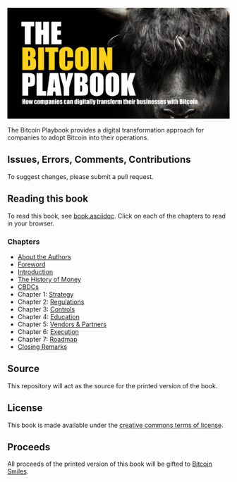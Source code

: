 ![The Bitcoin Playbook](https://github.com/BenGWeeks/TheBitcoinPlaybook/blob/main/images/The%20Bitcoin%20Playbook%20-%20Repo%20Card.png)

The Bitcoin Playbook provides a digital transformation approach for companies to adopt Bitcoin into their operations.

## Issues, Errors, Comments, Contributions

To suggest changes, please submit a pull request.

## Reading this book

To read this book, see [book.asciidoc](https://github.com/BenGWeeks/TheBitcoinPlaybook/blob/main/Book.asciidoc). Click on each of the chapters to read in your browser.

### Chapters

+ [About the Authors](https://github.com/BenGWeeks/TheBitcoinPlaybook/blob/main/AboutTheAuthors.asciidoc)
+ [Foreword](https://github.com/BenGWeeks/TheBitcoinPlaybook/blob/main/Foreword.asciidoc)
+ [Introduction](https://github.com/BenGWeeks/TheBitcoinPlaybook/blob/main/Introduction.asciidoc)
+ [The History of Money](https://github.com/BenGWeeks/TheBitcoinPlaybook/blob/main/TheHistoryOfMoney.asciidoc)
+ [CBDCs](https://github.com/BenGWeeks/TheBitcoinPlaybook/blob/main/CBDCs.asciidoc)
+ Chapter 1: [Strategy](https://github.com/BenGWeeks/TheBitcoinPlaybook/blob/main/ch01.asciidoc)
+ Chapter 2: [Regulations](https://github.com/BenGWeeks/TheBitcoinPlaybook/blob/main/ch02.asciidoc)
+ Chapter 3: [Controls](https://github.com/BenGWeeks/TheBitcoinPlaybook/blob/main/ch03.asciidoc)
+ Chapter 4: [Education](https://github.com/BenGWeeks/TheBitcoinPlaybook/blob/main/ch04.asciidoc)
+ Chapter 5: [Vendors & Partners](https://github.com/BenGWeeks/TheBitcoinPlaybook/blob/main/ch05.asciidoc)
+ Chapter 6: [Execution](https://github.com/BenGWeeks/TheBitcoinPlaybook/blob/main/ch06.asciidoc)
+ Chapter 7: [Roadmap](https://github.com/BenGWeeks/TheBitcoinPlaybook/blob/main/ch07.asciidoc)
+ [Closing Remarks](https://github.com/BenGWeeks/TheBitcoinPlaybook/blob/main/ClosingRemarks.asciidoc)

## Source

This repository will act as the source for the printed version of the book.

## License

This book is made available under the [creative commons terms of license](https://github.com/BenGWeeks/TheBitcoinPlaybook/blob/main/LICENSE).

## Proceeds

All proceeds of the printed version of this book will be gifted to [Bitcoin Smiles](https://bitcoinsmiles.org/).

